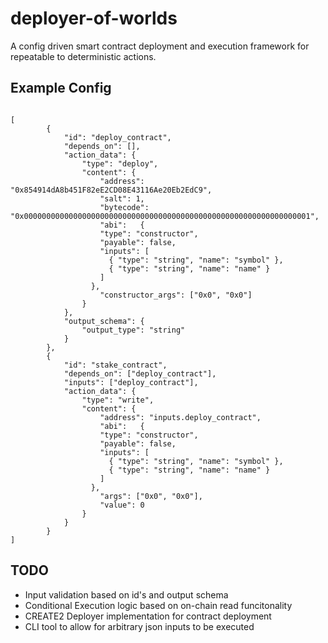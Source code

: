 # deployer-of-worlds

A config driven smart contract deployment and execution framework for repeatable to deterministic actions.

## Example Config

```

[
		{
			"id": "deploy_contract",
			"depends_on": [],
			"action_data": {
				"type": "deploy",
				"content": {
					"address": "0x854914dA8b451F82eE2CD08E43116Ae20Eb2EdC9",
					"salt": 1,
					"bytecode": "0x0000000000000000000000000000000000000000000000000000000000000001",
					"abi":   {
				    "type": "constructor",
				    "payable": false,
				    "inputs": [
				      { "type": "string", "name": "symbol" },
				      { "type": "string", "name": "name" }
				    ]
				  },
					"constructor_args": ["0x0", "0x0"]
				}
			},
			"output_schema": {
				"output_type": "string"
			}
		},
		{
			"id": "stake_contract",
			"depends_on": ["deploy_contract"],
			"inputs": ["deploy_contract"],
			"action_data": {
				"type": "write",
				"content": {
					"address": "inputs.deploy_contract",
					"abi":   {
				    "type": "constructor",
				    "payable": false,
				    "inputs": [
				      { "type": "string", "name": "symbol" },
				      { "type": "string", "name": "name" }
				    ]
				  },
					"args": ["0x0", "0x0"],
					"value": 0
				}
			}
		}
]

```


## TODO

- Input validation based on id's and output schema 
- Conditional Execution logic based on on-chain read funcitonality
- CREATE2 Deployer implementation for contract deployment
- CLI tool to allow for arbitrary json inputs to be executed

